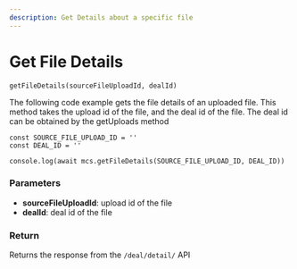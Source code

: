 ```yaml
---
description: Get Details about a specific file
---
```


# Get File Details

`getFileDetails(sourceFileUploadId, dealId)`

The following code example gets the file details of an uploaded file. This method takes the upload id of the file, and the deal id of the file. The deal id can be obtained by the getUploads method

```
const SOURCE_FILE_UPLOAD_ID = ''
const DEAL_ID = ''
 
console.log(await mcs.getFileDetails(SOURCE_FILE_UPLOAD_ID, DEAL_ID))
```

### Parameters

* **sourceFileUploadId**: upload id of the file
* **dealId**: deal id of the file

### Return

Returns the response from the `/deal/detail/` API
